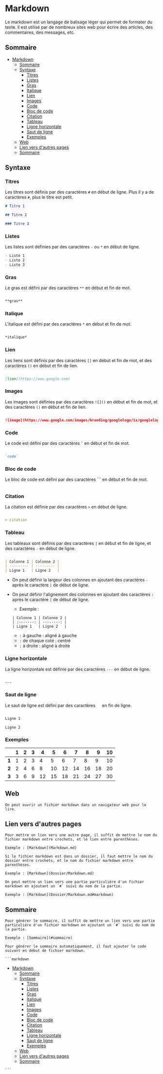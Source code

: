 # Markdown

Le markdown est un langage de balisage léger qui permet de formater du texte. Il est utilisé par de nombreux sites web pour écrire des articles, des commentaires, des messages, etc.

## Sommaire

- [Markdown](#markdown)
  - [Sommaire](#sommaire)
  - [Syntaxe](#syntaxe)
    - [Titres](#titres)
    - [Listes](#listes)
    - [Gras](#gras)
    - [Italique](#italique)
    - [Lien](#lien)
    - [Images](#images)
    - [Code](#code)
    - [Bloc de code](#bloc-de-code)
    - [Citation](#citation)
    - [Tableau](#tableau)
    - [Ligne horizontale](#ligne-horizontale)
    - [Saut de ligne](#saut-de-ligne)
    - [Exemples](#exemples)
  - [Web](#web)
  - [Lien vers d'autres pages](#lien-vers-dautres-pages)
  - [Sommaire](#sommaire-1)

## Syntaxe

### Titres

Les titres sont définis par des caractères `#` en début de ligne. Plus il y a de caractères `#`, plus le titre est petit.

```markdown
# Titre 1

## Titre 2

### Titre 3
```

### Listes

Les listes sont définies par des caractères `-` ou `*` en début de ligne.

```markdown
- Liste 1
- Liste 2
- Liste 3
```

### Gras

Le gras est défini par des caractères `**` en début et fin de mot.

```markdown

**gras**
```

### Italique

L'italique est défini par des caractères `*` en début et fin de mot.

```markdown

*italique*
```

### Lien

Les liens sont définis par des caractères `[]` en début et fin de mot, et des caractères `()` en début et fin de lien.

```markdown

[lien](https://www.google.com)
```

### Images

Les images sont définies par des caractères `![]()` en début et fin de mot, et des caractères `()` en début et fin de lien.

```markdown

![image](https://www.google.com/images/branding/googlelogo/1x/googlelogo_color_272x92dp.png)
```

### Code

Le code est défini par des caractères `` ` `` en début et fin de mot.

```markdown

`code`
```

### Bloc de code

Le bloc de code est défini par des caractères ``` en début et fin de mot.

```markdown

```

### Citation

La citation est définie par des caractères `>` en début de ligne.

```markdown

> citation
```

### Tableau

Les tableaux sont définis par des caractères `|` en début et fin de ligne, et des caractères `-` en début de ligne.

```markdown

| Colonne 1 | Colonne 2 |
| --------- | --------- |
| Ligne 1   | Ligne 2   |
```

* On peut définir la largeur des colonnes en ajoutant des caractères `-` après le caractère `|` de début de ligne.

* On peut définir l'alignement des colonnes en ajoutant des caractères `:` après le caractère `|` de début de ligne.
    * Exemple : 
    ```
    | Colonne 1 | Colonne 2 |
    | :-------: | --------: |
    | Ligne 1   | Ligne 2   |
    ```
    * `:` à gauche : aligné à gauche
    * `:` de chaque coté : centré
    * `:` à droite : aligné à droite

### Ligne horizontale

La ligne horizontale est définie par des caractères `---` en début de ligne.

```markdown

---

```

### Saut de ligne

Le saut de ligne est défini par des caractères `  ` en fin de ligne.

```markdown

Ligne 1

Ligne 2
```

### Exemples

| | 1 | 2 | 3 | 4 | 5 | 6 | 7 | 8 | 9 | 10 |
| --- | --- | --- | --- | --- | --- | --- | --- | --- | --- | --- |
| **1** | 1 | 2 | 3 | 4 | 5 | 6 | 7 | 8 | 9 | 10 |
| **2** | 2 | 4 | 6 | 8 | 10 | 12 | 14 | 16 | 18 | 20 |
| **3** | 3 | 6 | 9 | 12 | 15 | 18 | 21 | 24 | 27 | 30 |

## Web

    On peut ouvrir un fichier markdown dans un navigateur web pour le lire.

## Lien vers d'autres pages

    Pour mettre un lien vers une autre page, il suffit de mettre le nom du fichier markdown entre crochets, et le lien entre parenthèses.

    Exemple : [Markdown](Markdown.md)

    Si le fichier markdown est dans un dossier, il faut mettre le nom du dossier entre crochets, et le nom du fichier markdown entre parenthèses.

    Exemple : [Markdown](Dossier/Markdown.md)

    On peut mettre un lien vers une partie particulière d'un fichier markdown en ajoutant un `#` suivi du nom de la partie.

    Exemple : [Markdown](Dossier/Markdown.md#markdown)

## Sommaire

    Pour générer le sommaire, il suffit de mettre un lien vers une partie particulière d'un fichier markdown en ajoutant un `#` suivi du nom de la partie.

    Exemple : [Sommaire](#sommaire)

    Pour générer le sommaire automatiquement, il faut ajouter le code suivant en début de fichier markdown.

    ```markdown
<!-- TOC -->

- [Markdown](#markdown)
  - [Sommaire](#sommaire)
  - [Syntaxe](#syntaxe)
    - [Titres](#titres)
    - [Listes](#listes)
    - [Gras](#gras)
    - [Italique](#italique)
    - [Lien](#lien)
    - [Images](#images)
    - [Code](#code)
    - [Bloc de code](#bloc-de-code)
    - [Citation](#citation)
    - [Tableau](#tableau)
    - [Ligne horizontale](#ligne-horizontale)
    - [Saut de ligne](#saut-de-ligne)
    - [Exemples](#exemples)
  - [Web](#web)
  - [Lien vers d'autres pages](#lien-vers-dautres-pages)
  - [Sommaire](#sommaire-1)

<!-- /TOC -->
    ```

